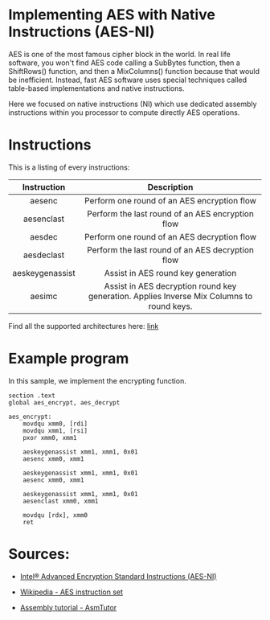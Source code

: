 # Implementing AES with Native Instructions (AES-NI)


AES is one of the most famous cipher block in the world. In real life software, you won't find AES code calling a SubBytes function, then a ShiftRows() function, and then a MixColumns() function because that would be inefficient. Instead, fast AES software uses special techniques called table-based implementations and native instructions.

Here we focused on native instructions (NI) which use dedicated assembly instructions within you processor to compute directly AES operations.




# Instructions

This is a listing of every instructions: 

| Instruction | 	Description |
|:--:         | :--:            |
| aesenc 	  | Perform one round of an AES encryption flow |
| aesenclast  |	Perform the last round of an AES encryption flow |
| aesdec 	  | Perform one round of an AES decryption flow |
| aesdeclast  |	Perform the last round of an AES decryption flow |
| aeskeygenassist | Assist in AES round key generation |
| aesimc 	      | Assist in AES decryption round key generation. Applies Inverse Mix Columns to round keys. |

Find all the supported architectures here: [link](https://en.wikipedia.org/wiki/AES_instruction_set#Supporting_x86_CPUs)

# Example program

In this sample, we implement the encrypting function. 

```assembly
section .text
global aes_encrypt, aes_decrypt

aes_encrypt:
    movdqu xmm0, [rdi]
    movdqu xmm1, [rsi]
    pxor xmm0, xmm1

    aeskeygenassist xmm1, xmm1, 0x01
    aesenc xmm0, xmm1

    aeskeygenassist xmm1, xmm1, 0x01
    aesenc xmm0, xmm1

    aeskeygenassist xmm1, xmm1, 0x01
    aesenclast xmm0, xmm1

    movdqu [rdx], xmm0
    ret
```

# Sources:

- [Intel® Advanced Encryption Standard Instructions (AES-NI)](https://www.intel.com/content/www/us/en/developer/articles/technical/advanced-encryption-standard-instructions-aes-ni.html)

- [Wikipedia - AES instruction set](https://en.wikipedia.org/wiki/AES_instruction_set)

- [Assembly tutorial - AsmTutor](https://asmtutor.com/)